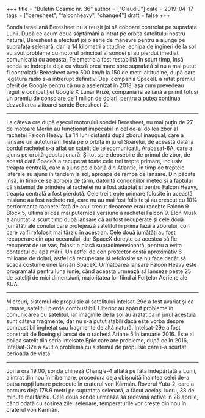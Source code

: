 +++
title = "Buletin Cosmic nr. 36"
author = ["Claudiu"]
date = 2019-04-17
tags = ["beresheet", "falconheavy", "change4"]
draft = false
+++

Sonda israeliană Beresheet nu a reușit joi să coboare controlat pe suprafața Lunii. După ce acum două săptămâni a intrat pe orbita satelitului nostru natural, Beresheet a efectuat joi o serie de manevre pentru a ajunge pe suprafața selenară, dar la 14 kilometri altitudine, echipa de ingineri de la sol au avut probleme cu motorul principal al sondei și au pierdut imediat comunicația cu aceasta. Telemetria a fost restabilită în scurt timp, însă sonda se îndrepta deja cu viteză prea mare spre suprafață și nu a mai putut fi controlată: Beresheet avea 500 km/h la 150 de metri altitudine, după care legătura radio s-a întrerupt definitiv. Deși compania SpaceIL a ratat premiul oferit de Google pentru că nu a aselenizat în 2018, așa cum prevedeau regulile competiției Google X Lunar Prize, compania israeliană a primit totuși un premiu de consolare de 1 milion de dolari, pentru a putea continua dezvoltarea viitoarei sonde Beresheet-2.

---

La câteva ore după eșecul motorului sondei Beresheet, nu mai puțin de 27 de motoare Merlin au funcționat impecabil în cel de-al doilea zbor al rachetei Falcon Heavy. La 14 luni distanță după zborul inaugual, care a lansare un autoturism Tesla pe o orbită în jurul Soarelui, de această dată la bordul rachetei s-a aflat un satelit de telecomunicații, Arabasat-6A, care a ajuns pe orbită geostaționară. Și tot spre deosebire de primul de zbor, de acestă dată SpaceX a recuperat toate cele trei trepte primare, inclusiv treapta centrală, care a ajuns pe o barjă din Atlantic, în timp ce treptele laterale au ajuns în tandem la sol, aproape de rampa de lansare. Din păcate însă, în timp ce se apropia de țărm, datorită conddițiilor meteo și a faptului că sistemul de prindere al rachetei nu a fost adaptat și pentru Falcon Heavy, treapta centrală a fost pierdută. Cele trei trepte primare folosite în această misiune au fost rachete noi, care nu au mai fost folisite și au crescut cu 10% performanța rachetei față de anul trecut deoarece erau racehte Falcon 9 Block 5, ultima și cea mai puternică versiune a rachetei Falcon 9. Elon Musk a anunțat la scurt timp după lansare că au fost recuperate și cele două jumătăți ale conului care protejează satelitul în prima fază a zborului, con care va fi refolosit mai târziu în acest an. Cele două jumătăți au fost recuperare din apa oceanului, dar SpaceX dorește ca acestea să fie recuperat de un vas, folosit o plasă supradimensionată, pentru a evita contactul cu apa mării. Un astfel de con protector costă aproximativ 6 milioane de dolari, astfel că recuperare și refolosire sa nu face decât să scadă costurile unei lansări SpaceX. Următoarea lansare Falcon Heavy este programată pentru luna iunie, când aceasta urmează să lanseze peste 25 de sateliți de mici dimensiuni, majoritatea lor fiind ai Forțelor Aeriene ale SUA.

---

Miercuri, sistemul de propulsie al satelitului Intelsat-29e a fost avariat și ca urmare, satelitul pierde combustibil. Ulterior au apărut probleme în comunicarea cu satelitul, iar imaginile de la sol au arătat ca în jurul acestuia sunt câteva fragmente, dar nu s-a putut stabili dacă este vorba despre combustibil înghețat sau fragmente de altă natură. Intelsat-29e a fost construit de Boeing și lansat de o rachetă Ariane 5 în ianuarie 2016. Este al doilea satelit din seria Intelsate Epic care are probleme, după ce în 2016, Intelsat-32e a avut o problemă cu sistemul de propulsie care i-a scurtat perioada de viață.

---

Joi la ora 19:00, sonda chineză Chang’e-4 aflată pe fața îndepărtată a Lunii, a intrat din nou în hibernare, procedura deja obișnuită înaintea celei de-a patra nopți lunare petrecute în craterul von Kármán. Roverul Yutu-2, care a parcurs deja 178.9 metri pe suprafața selenară, a făcut același lucru, 38 de minute mai târziu. Cele două sonde urmează să redevină active în 28 aprilie, când odată cu sosirea zilei selenare, temperaturile vor crește din nou în craterul von Kármán.
